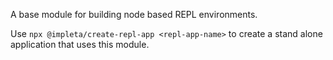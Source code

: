 A base module for building node based REPL environments.

Use `npx @impleta/create-repl-app <repl-app-name>` to create a stand alone application that uses this module.

